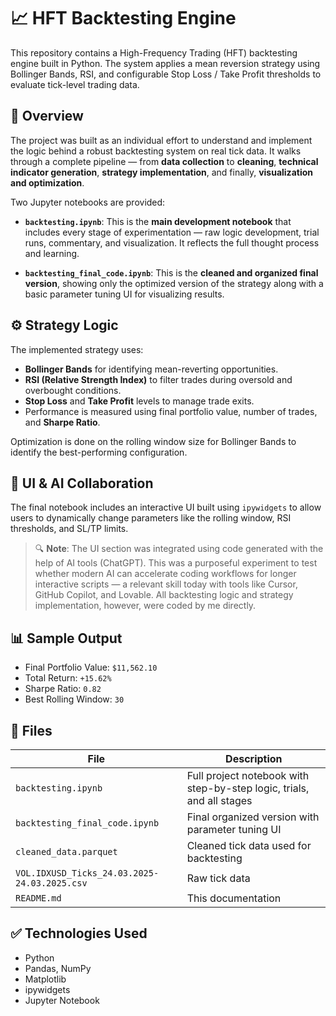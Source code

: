 # 📈 HFT Backtesting Engine

This repository contains a High-Frequency Trading (HFT) backtesting engine built in Python. The system applies a mean reversion strategy using Bollinger Bands, RSI, and configurable Stop Loss / Take Profit thresholds to evaluate tick-level trading data.

## 🚀 Overview

The project was built as an individual effort to understand and implement the logic behind a robust backtesting system on real tick data. It walks through a complete pipeline — from **data collection** to **cleaning**, **technical indicator generation**, **strategy implementation**, and finally, **visualization and optimization**.

Two Jupyter notebooks are provided:

- **`backtesting.ipynb`**: This is the **main development notebook** that includes every stage of experimentation — raw logic development, trial runs, commentary, and visualization. It reflects the full thought process and learning.
  
- **`backtesting_final_code.ipynb`**: This is the **cleaned and organized final version**, showing only the optimized version of the strategy along with a basic parameter tuning UI for visualizing results.

## ⚙️ Strategy Logic

The implemented strategy uses:

- **Bollinger Bands** for identifying mean-reverting opportunities.
- **RSI (Relative Strength Index)** to filter trades during oversold and overbought conditions.
- **Stop Loss** and **Take Profit** levels to manage trade exits.
- Performance is measured using final portfolio value, number of trades, and **Sharpe Ratio**.

Optimization is done on the rolling window size for Bollinger Bands to identify the best-performing configuration.

## 🧪 UI & AI Collaboration

The final notebook includes an interactive UI built using `ipywidgets` to allow users to dynamically change parameters like the rolling window, RSI thresholds, and SL/TP limits.

> 🔍 **Note**: The UI section was integrated using code generated with the help of AI tools (ChatGPT). This was a purposeful experiment to test whether modern AI can accelerate coding workflows for longer interactive scripts — a relevant skill today with tools like Cursor, GitHub Copilot, and Lovable. All backtesting logic and strategy implementation, however, were coded by me directly.

## 📊 Sample Output

- Final Portfolio Value: `$11,562.10`
- Total Return: `+15.62%`
- Sharpe Ratio: `0.82`
- Best Rolling Window: `30`

## 📁 Files

| File | Description |
|------|-------------|
| `backtesting.ipynb` | Full project notebook with step-by-step logic, trials, and all stages |
| `backtesting_final_code.ipynb` | Final organized version with parameter tuning UI |
| `cleaned_data.parquet` | Cleaned tick data used for backtesting |
| `VOL.IDXUSD_Ticks_24.03.2025-24.03.2025.csv` | Raw tick data |
| `README.md` | This documentation |

## ✅ Technologies Used

- Python
- Pandas, NumPy
- Matplotlib
- ipywidgets
- Jupyter Notebook
